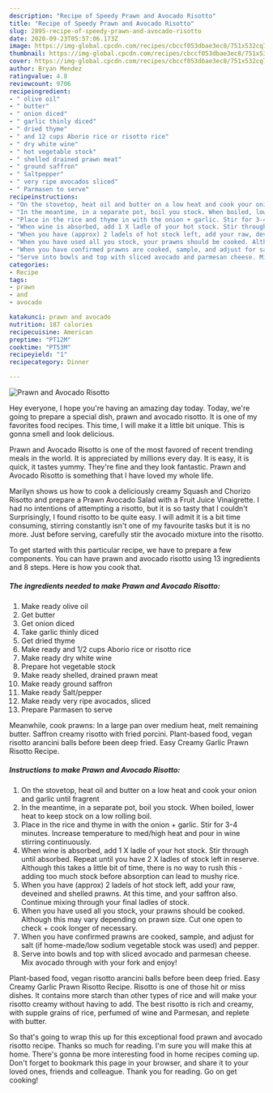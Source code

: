 ```yaml
---
description: "Recipe of Speedy Prawn and Avocado Risotto"
title: "Recipe of Speedy Prawn and Avocado Risotto"
slug: 2895-recipe-of-speedy-prawn-and-avocado-risotto
date: 2020-09-23T05:57:06.173Z
image: https://img-global.cpcdn.com/recipes/cbccf053dbae3ec8/751x532cq70/prawn-and-avocado-risotto-recipe-main-photo.jpg
thumbnail: https://img-global.cpcdn.com/recipes/cbccf053dbae3ec8/751x532cq70/prawn-and-avocado-risotto-recipe-main-photo.jpg
cover: https://img-global.cpcdn.com/recipes/cbccf053dbae3ec8/751x532cq70/prawn-and-avocado-risotto-recipe-main-photo.jpg
author: Bryan Mendez
ratingvalue: 4.8
reviewcount: 9706
recipeingredient:
- " olive oil"
- " butter"
- " onion diced"
- " garlic thinly diced"
- " dried thyme"
- " and 12 cups Aborio rice or risotto rice"
- " dry white wine"
- " hot vegetable stock"
- " shelled drained prawn meat"
- " ground saffron"
- " Saltpepper"
- " very ripe avocados sliced"
- " Parmasen to serve"
recipeinstructions:
- "On the stovetop, heat oil and butter on a low heat and cook your onion and garlic until fragrent"
- "In the meantime, in a separate pot, boil you stock. When boiled, lower heat to keep stock on a low rolling boil."
- "Place in the rice and thyme in with the onion + garlic. Stir for 3-4 minutes. Increase temperature to med/high heat and pour in wine stirring continuously."
- "When wine is absorbed, add 1 X ladle of your hot stock. Stir through until absorbed. Repeat until you have 2 X ladles of stock left in reserve. Although this takes a little bit of time, there is no way to rush this - adding too much stock before absorption can lead to mushy rice."
- "When you have (approx) 2 ladels of hot stock left, add your raw, deveined and shelled prawns. At this time, and your saffron also. Continue mixing through your final ladles of stock."
- "When you have used all you stock, your prawns should be cooked. Although this may vary depending on prawn size. Cut one open to check + cook longer of necessary."
- "When you have confirmed prawns are cooked, sample, and adjust for salt (if home-made/low sodium vegetable stock was used) and pepper."
- "Serve into bowls and top with sliced avocado and parmesan cheese. Mix avocado through with your fork and enjoy!"
categories:
- Recipe
tags:
- prawn
- and
- avocado

katakunci: prawn and avocado 
nutrition: 187 calories
recipecuisine: American
preptime: "PT12M"
cooktime: "PT53M"
recipeyield: "1"
recipecategory: Dinner

---
```



![Prawn and Avocado Risotto](https://img-global.cpcdn.com/recipes/cbccf053dbae3ec8/751x532cq70/prawn-and-avocado-risotto-recipe-main-photo.jpg)

Hey everyone, I hope you're having an amazing day today. Today, we're going to prepare a special dish, prawn and avocado risotto. It is one of my favorites food recipes. This time, I will make it a little bit unique. This is gonna smell and look delicious.

Prawn and Avocado Risotto is one of the most favored of recent trending meals in the world. It is appreciated by millions every day. It is easy, it is quick, it tastes yummy. They're fine and they look fantastic. Prawn and Avocado Risotto is something that I have loved my whole life.

Marilyn shows us how to cook a deliciously creamy Squash and Chorizo Risotto and prepare a Prawn Avocado Salad with a Fruit Juice Vinaigrette. I had no intentions of attempting a risotto, but it is so tasty that I couldn&#39;t Surprisingly, I found risotto to be quite easy. I will admit it is a bit time consuming, stirring constantly isn&#39;t one of my favourite tasks but it is no more. Just before serving, carefully stir the avocado mixture into the risotto.


To get started with this particular recipe, we have to prepare a few components. You can have prawn and avocado risotto using 13 ingredients and 8 steps. Here is how you cook that.

<!--inarticleads1-->

##### The ingredients needed to make Prawn and Avocado Risotto:

1. Make ready  olive oil
1. Get  butter
1. Get  onion diced
1. Take  garlic thinly diced
1. Get  dried thyme
1. Make ready  and 1/2 cups Aborio rice or risotto rice
1. Make ready  dry white wine
1. Prepare  hot vegetable stock
1. Make ready  shelled, drained prawn meat
1. Make ready  ground saffron
1. Make ready  Salt/pepper
1. Make ready  very ripe avocados, sliced
1. Prepare  Parmasen to serve


Meanwhile, cook prawns: In a large pan over medium heat, melt remaining butter. Saffron creamy risotto with fried porcini. Plant-based food, vegan risotto arancini balls before been deep fried. Easy Creamy Garlic Prawn Risotto Recipe. 

<!--inarticleads2-->

##### Instructions to make Prawn and Avocado Risotto:

1. On the stovetop, heat oil and butter on a low heat and cook your onion and garlic until fragrent
1. In the meantime, in a separate pot, boil you stock. When boiled, lower heat to keep stock on a low rolling boil.
1. Place in the rice and thyme in with the onion + garlic. Stir for 3-4 minutes. Increase temperature to med/high heat and pour in wine stirring continuously.
1. When wine is absorbed, add 1 X ladle of your hot stock. Stir through until absorbed. Repeat until you have 2 X ladles of stock left in reserve. Although this takes a little bit of time, there is no way to rush this - adding too much stock before absorption can lead to mushy rice.
1. When you have (approx) 2 ladels of hot stock left, add your raw, deveined and shelled prawns. At this time, and your saffron also. Continue mixing through your final ladles of stock.
1. When you have used all you stock, your prawns should be cooked. Although this may vary depending on prawn size. Cut one open to check + cook longer of necessary.
1. When you have confirmed prawns are cooked, sample, and adjust for salt (if home-made/low sodium vegetable stock was used) and pepper.
1. Serve into bowls and top with sliced avocado and parmesan cheese. Mix avocado through with your fork and enjoy!


Plant-based food, vegan risotto arancini balls before been deep fried. Easy Creamy Garlic Prawn Risotto Recipe. Risotto is one of those hit or miss dishes. It contains more starch than other types of rice and will make your risotto creamy without having to add. The best risotto is rich and creamy, with supple grains of rice, perfumed of wine and Parmesan, and replete with butter. 

So that's going to wrap this up for this exceptional food prawn and avocado risotto recipe. Thanks so much for reading. I'm sure you will make this at home. There's gonna be more interesting food in home recipes coming up. Don't forget to bookmark this page in your browser, and share it to your loved ones, friends and colleague. Thank you for reading. Go on get cooking!
